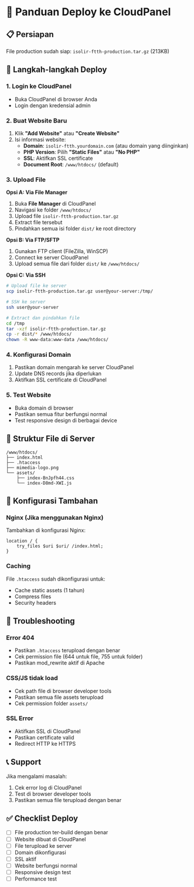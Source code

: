 # 🚀 Panduan Deploy ke CloudPanel

## 📋 Persiapan

File production sudah siap: `isolir-ftth-production.tar.gz` (213KB)

## 🔧 Langkah-langkah Deploy

### **1. Login ke CloudPanel**
- Buka CloudPanel di browser Anda
- Login dengan kredensial admin

### **2. Buat Website Baru**
1. Klik **"Add Website"** atau **"Create Website"**
2. Isi informasi website:
   - **Domain**: `isolir-ftth.yourdomain.com` (atau domain yang diinginkan)
   - **PHP Version**: Pilih **"Static Files"** atau **"No PHP"**
   - **SSL**: Aktifkan SSL certificate
   - **Document Root**: `/www/htdocs/` (default)

### **3. Upload File**
**Opsi A: Via File Manager**
1. Buka **File Manager** di CloudPanel
2. Navigasi ke folder `/www/htdocs/`
3. Upload file `isolir-ftth-production.tar.gz`
4. Extract file tersebut
5. Pindahkan semua isi folder `dist/` ke root directory

**Opsi B: Via FTP/SFTP**
1. Gunakan FTP client (FileZilla, WinSCP)
2. Connect ke server CloudPanel
3. Upload semua file dari folder `dist/` ke `/www/htdocs/`

**Opsi C: Via SSH**
```bash
# Upload file ke server
scp isolir-ftth-production.tar.gz user@your-server:/tmp/

# SSH ke server
ssh user@your-server

# Extract dan pindahkan file
cd /tmp
tar -xzf isolir-ftth-production.tar.gz
cp -r dist/* /www/htdocs/
chown -R www-data:www-data /www/htdocs/
```

### **4. Konfigurasi Domain**
1. Pastikan domain mengarah ke server CloudPanel
2. Update DNS records jika diperlukan
3. Aktifkan SSL certificate di CloudPanel

### **5. Test Website**
- Buka domain di browser
- Pastikan semua fitur berfungsi normal
- Test responsive design di berbagai device

## 📁 Struktur File di Server

```
/www/htdocs/
├── index.html
├── .htaccess
├── mimedia-logo.png
└── assets/
    ├── index-BnJpfh44.css
    └── index-D8md-XWI.js
```

## 🔧 Konfigurasi Tambahan

### **Nginx (Jika menggunakan Nginx)**
Tambahkan di konfigurasi Nginx:
```nginx
location / {
    try_files $uri $uri/ /index.html;
}
```

### **Caching**
File `.htaccess` sudah dikonfigurasi untuk:
- Cache static assets (1 tahun)
- Compress files
- Security headers

## 🚨 Troubleshooting

### **Error 404**
- Pastikan `.htaccess` terupload dengan benar
- Cek permission file (644 untuk file, 755 untuk folder)
- Pastikan mod_rewrite aktif di Apache

### **CSS/JS tidak load**
- Cek path file di browser developer tools
- Pastikan semua file assets terupload
- Cek permission folder `assets/`

### **SSL Error**
- Aktifkan SSL di CloudPanel
- Pastikan certificate valid
- Redirect HTTP ke HTTPS

## 📞 Support

Jika mengalami masalah:
1. Cek error log di CloudPanel
2. Test di browser developer tools
3. Pastikan semua file terupload dengan benar

## ✅ Checklist Deploy

- [ ] File production ter-build dengan benar
- [ ] Website dibuat di CloudPanel
- [ ] File terupload ke server
- [ ] Domain dikonfigurasi
- [ ] SSL aktif
- [ ] Website berfungsi normal
- [ ] Responsive design test
- [ ] Performance test 